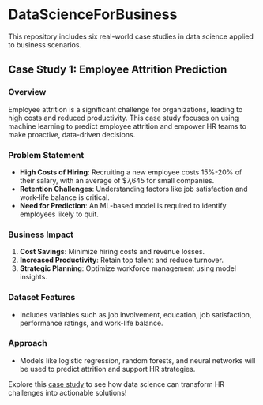 # DataScienceForBusiness  
This repository includes six real-world case studies in data science applied to business scenarios.  

## Case Study 1: Employee Attrition Prediction  

### **Overview**  
Employee attrition is a significant challenge for organizations, leading to high costs and reduced productivity. This case study focuses on using machine learning to predict employee attrition and empower HR teams to make proactive, data-driven decisions.  

### **Problem Statement**  
- **High Costs of Hiring**: Recruiting a new employee costs 15%-20% of their salary, with an average of $7,645 for small companies.  
- **Retention Challenges**: Understanding factors like job satisfaction and work-life balance is critical.  
- **Need for Prediction**: An ML-based model is required to identify employees likely to quit.  

### **Business Impact**  
1. **Cost Savings**: Minimize hiring costs and revenue losses.  
2. **Increased Productivity**: Retain top talent and reduce turnover.  
3. **Strategic Planning**: Optimize workforce management using model insights.  

### **Dataset Features**  
- Includes variables such as job involvement, education, job satisfaction, performance ratings, and work-life balance.  

### **Approach**  
- Models like logistic regression, random forests, and neural networks will be used to predict attrition and support HR strategies.  

Explore this [case study](https://github.com/edaaydinea/DataScienceForBusiness/blob/main/1.%20Human%20Resources%20Data/Human_Resources_Department.ipynb) to see how data science can transform HR challenges into actionable solutions!  